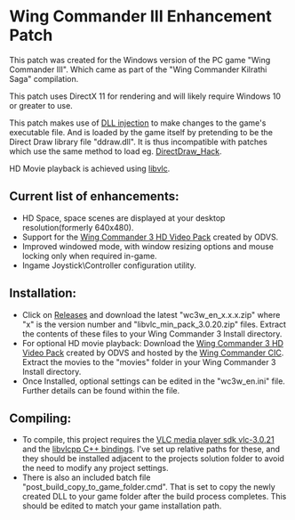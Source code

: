 # Wing Commander III Enhancement Patch
This patch was created for the Windows version of the PC game "Wing Commander III". Which came as part of the "Wing Commander Kilrathi Saga" compilation.

This patch uses DirectX 11 for rendering and will likely require Windows 10 or greater to use.

This patch makes use of [DLL injection](https://en.wikipedia.org/wiki/DLL_injection) to make changes to the game's executable file. And is loaded by the game itself by pretending to be the Direct Draw library file "ddraw.dll". It is thus incompatible with patches which use the same method to load eg. [DirectDraw_Hack](https://www.wcnews.com/wcpedia/DirectDraw_Hack "DirectDraw DLL replacement").


HD Movie playback is achieved using [libvlc](https://www.videolan.org/vlc/libvlc.html "libVLC is the core engine and the interface to the multimedia framework on which VLC media player is based.").
## Current list of enhancements:
- HD Space, space scenes are displayed at your desktop resolution(formerly 640x480).
- Support for the [Wing Commander 3 HD Video Pack](https://www.wcnews.com/wcpedia/Wing_Commander_3_HD_Video_Pack "In-game movies AI up-scaled and remastered") created by ODVS. 
- Improved windowed mode, with window resizing options and mouse locking only when required in-game.
- Ingame Joystick\Controller configuration utility.

## Installation:
- Click on [Releases](https://github.com/mattwells77/Wing_Commander_III_Enhancement_Patch/releases) and download the latest "wc3w_en_x.x.x.zip" where "x" is the version number and "libvlc_min_pack_3.0.20.zip" files. Extract the contents of these files to your Wing Commander 3 Install directory.
- For optional HD movie playback: Download the [Wing Commander 3 HD Video Pack](https://www.wcnews.com/wcpedia/Wing_Commander_3_HD_Video_Pack "In-game movies AI up-scaled and remastered") created by ODVS and hosted by the [Wing Commander CIC](https://www.wcnews.com/#). Extract the movies to the "movies" folder in your Wing Commander 3 Install directory.
- Once Installed, optional settings can be edited in the "wc3w_en.ini" file. Further details can be found within the file.

## Compiling:
- To compile, this project requires the [VLC media player sdk vlc-3.0.21](https://download.videolan.org/pub/videolan/vlc/last/win32/) and the [libvlcpp C++ bindings](https://github.com/videolan/libvlcpp). I've set up relative paths for these, and they should be installed adjacent to the projects solution folder to avoid the need to modify any project settings.
- There is also an included batch file "post_build_copy_to_game_folder.cmd". That is set to copy the newly created DLL to your game folder after the build process completes. This should be edited to match your game installation path.

